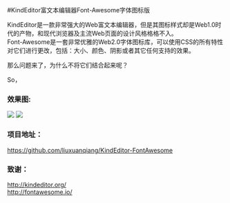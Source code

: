 #KindEditor富文本编辑器Font-Awesome字体图标版

KindEditor是一款非常强大的Web富文本编辑器，但是其图标样式却是Web1.0时代的产物，和现代浏览器及主流Web页面的设计风格格格不入。  
Font-Awesome是一套非常优雅的Web2.0字体图标库，可以使用CSS的所有特性对它们进行更改，包括：大小、颜色、阴影或者其它任何支持的效果。  

那么问题来了，为什么不将它们结合起来呢？

So，
### 效果图:

<img src="https://github.com/liuxuanqiang/KindEditor-FontAwesome/blob/master/screenshots/screenshots-01.png">
<img src="https://github.com/liuxuanqiang/KindEditor-FontAwesome/blob/master/screenshots/screenshots-02.png">

### 项目地址：
https://github.com/liuxuanqiang/KindEditor-FontAwesome

### 致谢：
http://kindeditor.org/  
http://fontawesome.io/
